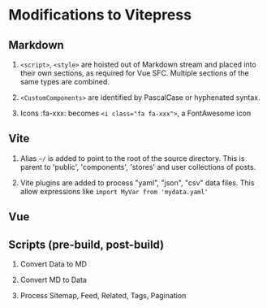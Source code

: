---
---

# Modifications to Vitepress

## Markdown

1. `<script>`, `<style>` are hoisted out of Markdown stream and placed into
their own sections, as required for Vue SFC. Multiple sections of the same types are combined.

2. `<CustomComponents>` are identified by PascalCase or hyphenated syntax.


3. Icons :fa-xxx: becomes `<i class="fa fa-xxx">`, a FontAwesome icon



## Vite

1. Alias `~/` is added to point to the root of the source directory.  This is parent to 'public', 'components', 'stores' and user collections of posts.

2. Vite plugins are added to process "yaml", "json", "csv" data files.  This allow expressions like `import MyVar from 'mydata.yaml'`


## Vue



## Scripts (pre-build, post-build)

1. Convert Data to MD

2. Convert MD to Data

3. Process Sitemap, Feed, Related, Tags, Pagination

